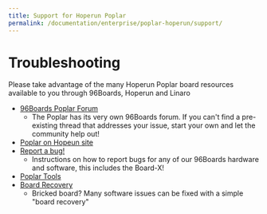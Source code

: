 ```yaml
---
title: Support for Hoperun Poplar
permalink: /documentation/enterprise/poplar-hoperun/support/
---
```

# Troubleshooting

Please take advantage of the many Hoperun Poplar board resources available to you through 96Boards, Hoperun and Linaro

- [96Boards Poplar Forum](https://discuss.96boards.org/c/products/poplar)
   - The Poplar has its very own 96Boards forum. If you can't find a pre-existing thread that addresses your issue, start your own and let the community help out!
- [Poplar on Hopeun site](http://www.hihope.org/)
- [Report a bug!](../../../Extras/Report_a_bug.md)
   - Instructions on how to report bugs for any of our 96Boards hardware and software, this includes the Board-X!
- [Poplar Tools](https://github.com/96boards-poplar/poplar-tools)
- [Board Recovery](https://github.com/96boards-poplar/Documentation/)
   - Bricked board? Many software issues can be fixed with a simple "board recovery"
